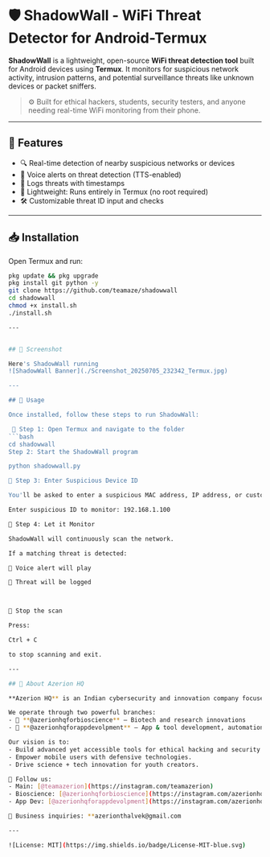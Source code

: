# 🛡️ ShadowWall - WiFi Threat Detector for Android-Termux

**ShadowWall** is a lightweight, open-source **WiFi threat detection tool** built for Android devices using **Termux**. It monitors for suspicious network activity, intrusion patterns, and potential surveillance threats like unknown devices or packet sniffers.

> ⚙️ Built for ethical hackers, students, security testers, and anyone needing real-time WiFi monitoring from their phone.

---

## 🌟 Features

- 🔍 Real-time detection of nearby suspicious networks or devices
- 📢 Voice alerts on threat detection (TTS-enabled)
- 📄 Logs threats with timestamps
- 🧠 Lightweight: Runs entirely in Termux (no root required)
- 🛠️ Customizable threat ID input and checks

---

## 📥 Installation

Open Termux and run:

```bash
pkg update && pkg upgrade
pkg install git python -y
git clone https://github.com/teamaze/shadowwall
cd shadowwall
chmod +x install.sh
./install.sh

---


## 📸 Screenshot

Here's ShadowWall running
![ShadowWall Banner](./Screenshot_20250705_232342_Termux.jpg)

---

## 🚀 Usage

Once installed, follow these steps to run ShadowWall:

 🔹 Step 1: Open Termux and navigate to the folder
```bash
cd shadowwall
Step 2: Start the ShadowWall program

python shadowwall.py

🔹 Step 3: Enter Suspicious Device ID

You'll be asked to enter a suspicious MAC address, IP address, or custom threat ID to monitor. Example:

Enter suspicious ID to monitor: 192.168.1.100

🔹 Step 4: Let it Monitor

ShadowWall will continuously scan the network.

If a matching threat is detected:

📢 Voice alert will play

📄 Threat will be logged



🛑 Stop the scan

Press:

Ctrl + C

to stop scanning and exit.

---

## 🏢 About Azerion HQ

**Azerion HQ** is an Indian cybersecurity and innovation company focused on creating mobile-first, lightweight tools for privacy and digital defense.

We operate through two powerful branches:
- 🔬 **@azerionhqforbioscience** – Biotech and research innovations  
- 📱 **@azerionhqforappdevolpment** – App & tool development, automation, and Termux-based systems

Our vision is to:
- Build advanced yet accessible tools for ethical hacking and security.
- Empower mobile users with defensive technologies.
- Drive science + tech innovation for youth creators.

🔗 Follow us:
- Main: [@teamazerion](https://instagram.com/teamazerion)
- Bioscience: [@azerionhqforbioscience](https://instagram.com/azerionhqforbioscience)
- App Dev: [@azerionhqforappdevolpment](https://instagram.com/azerionhqforappdevolpment)

📧 Business inquiries: **azerionthalvek@gmail.com

---

![License: MIT](https://img.shields.io/badge/License-MIT-blue.svg)








